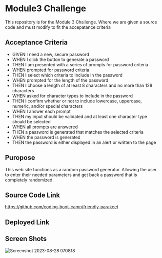 # Module3 Challenge
This repository is for the Module 3 Challenge. Where we are given a source code and must modify to fit the accepatance criteria 

## Acceptance Criteria 
- GIVEN I need a new, secure password
- WHEN I click the button to generate a password
- THEN I am presented with a series of prompts for password criteria
- WHEN prompted for password criteria
- THEN I select which criteria to include in the password
- WHEN prompted for the length of the password
- THEN I choose a length of at least 8 characters and no more than 128 characters
- WHEN asked for character types to include in the password
- THEN I confirm whether or not to include lowercase, uppercase, numeric, and/or special characters
- WHEN I answer each prompt
- THEN my input should be validated and at least one character type should be selected
- WHEN all prompts are answered
- THEN a password is generated that matches the selected criteria
- WHEN the password is generated
- THEN the password is either displayed in an alert or written to the page

## Puropose 
This web site functions as a random password generator. Allowing the user to enter their needed parameters and get back a password that is completely randomized.

## Source Code Link
https://github.com/coding-boot-camp/friendly-parakeet

## Deployed Link


## Screen Shots
![Screenshot 2023-08-28 070818](https://github.com/bestedt/module3-bested/assets/139821441/578de270-74d5-433b-b77a-c8e732f3acd5)



